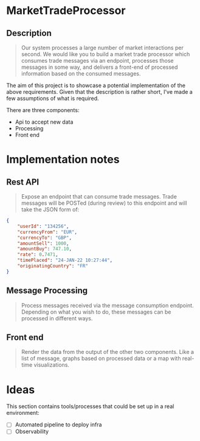 # MarketTradeProcessor

## Description 
> Our system processes a large number of market interactions per second. We would like you to build a market trade processor which consumes trade messages via an endpoint, processes those messages in some way, and delivers a front-end of processed information based on the consumed messages.

The aim of this project is to showcase a potential implementation of the above requirements. Given that the description is rather short, I've made a few assumptions of what is required.

There are three components:
- Api to accept new data
- Processing
- Front end

# Implementation notes
## Rest API

> Expose an endpoint that can consume trade messages. Trade messages will be POSTed (during review) to this endpoint and will take the JSON form of:
```json
{
    "userId": "134256",
    "currencyFrom": "EUR",
    "currencyTo": "GBP",
    "amountSell": 1000,
    "amountBuy": 747.10,
    "rate": 0.7471,
    "timePlaced": "24-JAN-22 10:27:44",
    "originatingCountry": "FR"
}
```

## Message Processing

> Process messages received via the message consumption endpoint. Depending on what you wish to do, these messages can be processed in different ways.

## Front end

> Render the data from the output of the other two components. Like a list of message, graphs based on processed data or a map with real-time visualizations.

# Ideas
This section contains tools/processes that could be set up in a real environment:

- [ ] Automated pipeline to deploy infra
- [ ] Observability
